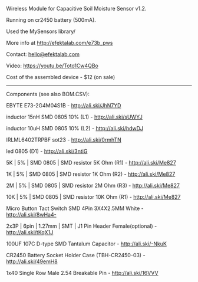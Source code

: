 Wireless Module for Capacitive Soil Moisture Sensor v1.2.

Running on cr2450 battery (500mA).

Used the MySensors library/

More info at http://efektalab.com/e73b_pws

Contact: hello@efektalab.com

Video: https://youtu.be/Toto1Cw4QBo

Сost of the assembled device - $12 (on sale)

---

Components (see also BOM.CSV):

EBYTE E73-2G4M04S1B - http://ali.ski/JhN7YD

inductor 15nH SMD 0805 10% (L1) - http://ali.ski/sUWYJ

inductor 10uH SMD 0805 10% (L2) - http://ali.ski/hdwDJ

IRLML6402TRPBF sot23 - http://ali.ski/0rmhTN

led 0805 (D1) - http://ali.ski/3ntiG

5K | 5% | SMD 0805 | SMD resistor 5K Ohm (R1) - http://ali.ski/Me827

1K | 5% | SMD 0805 | SMD resistor 1K Ohm (R2) - http://ali.ski/Me827

2M | 5% | SMD 0805 | SMD resistor 2M Ohm (R3) - http://ali.ski/Me827

10K | 5% | SMD 0805 | SMD resistor 10K Ohm (R1) - http://ali.ski/Me827

Micro Button Tact Switch SMD 4Pin 3X4X2.5MM White - http://ali.ski/8wHa4-

2x3P | 6pin | 1.27mm | SMT | J1	Pin Header Female(optional) - http://ali.ski/tKqX1J

100UF 107C D-type SMD Tantalum Capacitor - http://ali.ski/-NkuK

CR2450 Battery Socket Holder Case (TBH-CR2450-03) - http://ali.ski/49emH8

1x40 Single Row Male 2.54 Breakable Pin - http://ali.ski/16VVV
